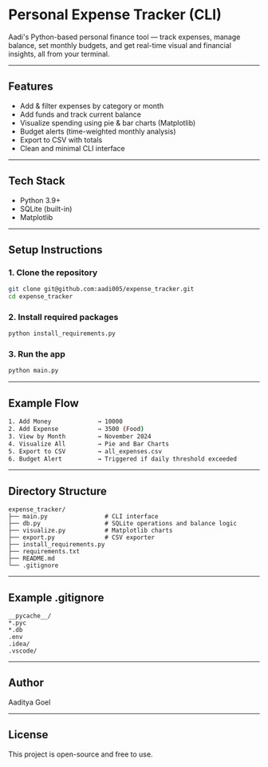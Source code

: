 # Personal Expense Tracker (CLI)

Aadi's Python-based personal finance tool — track expenses, manage balance, set monthly budgets, and get real-time visual and financial insights, all from your terminal.

---

## Features

- Add & filter expenses by category or month
- Add funds and track current balance
- Visualize spending using pie & bar charts (Matplotlib)
- Budget alerts (time-weighted monthly analysis)
- Export to CSV with totals
- Clean and minimal CLI interface

---

## Tech Stack

- Python 3.9+
- SQLite (built-in)
- Matplotlib

---

## Setup Instructions

### 1. Clone the repository

```bash
git clone git@github.com:aadi005/expense_tracker.git
cd expense_tracker
```

### 2. Install required packages

```bash
python install_requirements.py
```

### 3. Run the app

```bash
python main.py
```

---

## Example Flow

```bash
1. Add Money             → 10000
2. Add Expense           → 3500 (Food)
3. View by Month         → November 2024
4. Visualize All         → Pie and Bar Charts
5. Export to CSV         → all_expenses.csv
6. Budget Alert          → Triggered if daily threshold exceeded
```

---

## Directory Structure

```
expense_tracker/
├── main.py                # CLI interface
├── db.py                  # SQLite operations and balance logic
├── visualize.py           # Matplotlib charts
├── export.py              # CSV exporter
├── install_requirements.py
├── requirements.txt
├── README.md
└── .gitignore
```

---

## Example .gitignore

```
__pycache__/
*.pyc
*.db
.env
.idea/
.vscode/
```

---

## Author

Aaditya Goel

---

## License

This project is open-source and free to use.
